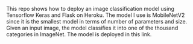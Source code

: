 This repo shows how to deploy an image classification model using Tensorflow Keras 
and Flask on Heroku. The model I use is MobileNetV2 since it is the smallest model in 
terms of number of parameters and size. Given an input image, the model classifies it 
into one of the thousand categories in ImageNet. The model is deployed in this link.